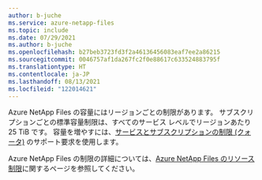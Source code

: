 ```yaml
---
author: b-juche
ms.service: azure-netapp-files
ms.topic: include
ms.date: 07/29/2021
ms.author: b-juche
ms.openlocfilehash: b27beb3723fd3f2a46136456083eaf7ee2a86215
ms.sourcegitcommit: 0046757af1da267fc2f0e88617c633524883795f
ms.translationtype: HT
ms.contentlocale: ja-JP
ms.lasthandoff: 08/13/2021
ms.locfileid: "122014621"
---
```

Azure NetApp Files の容量にはリージョンごとの制限があります。 サブスクリプションごとの標準容量制限は、すべてのサービス レベルでリージョンあたり 25 TiB です。 容量を増やすには、[サービスとサブスクリプションの制限 (クォータ)](../articles/azure-netapp-files/azure-netapp-files-resource-limits.md#request-limit-increase-) のサポート要求を使用します。

Azure NetApp Files の制限の詳細については、[Azure NetApp Files のリソース制限](../articles/azure-netapp-files/azure-netapp-files-resource-limits.md)に関するページを参照してください。